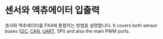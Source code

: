 # 센서와 액츄에이터 입출력

센서와 액추에이터를 PX4에 통합하는 방법을 설명합니다. It covers both sensor buses ([I2C](../sensor_bus/i2c_general.md), [CAN](../can/README.md), [UART](../uart/README.md), SPI) and also the main PWM ports.
